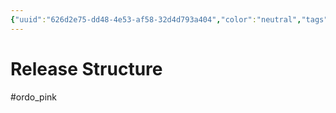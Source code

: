 ```yaml
---
{"uuid":"626d2e75-dd48-4e53-af58-32d4d793a404","color":"neutral","tags":["ordo_pink"],"embeds":[],"links":[],"todos":{"done":[],"pending":[]}}
---
```

# Release Structure

#ordo_pink

<Kanban folder="Tasks" height="75vh" order="Release 0.1.1,Release 0.2.0,Release 0.3.0,Release 0.4.0,Release 0.5.0,Release 0.6.0,Release 0.7.0,Release 0.8.0,Release 0.9.0" properties="tags,todos,links" />

<Graph folder="Tasks" height="70vh" />
